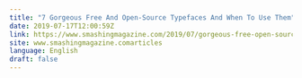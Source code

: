 ```yaml
---
title: "7 Gorgeous Free And Open-Source Typefaces And When To Use Them"
date: 2019-07-17T12:00:59Z
link: https://www.smashingmagazine.com/2019/07/gorgeous-free-open-source-typefaces/?utm_medium=RSS&utm_source=news.12bit.vn
site: www.smashingmagazine.comarticles
language: English
draft: false
---
```

